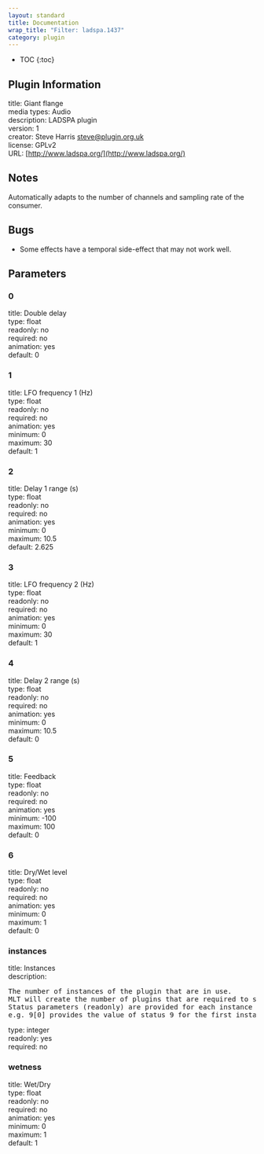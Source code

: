 ```yaml
---
layout: standard
title: Documentation
wrap_title: "Filter: ladspa.1437"
category: plugin
---
```

* TOC
{:toc}

## Plugin Information

title: Giant flange  
media types:
Audio  
description: LADSPA plugin  
version: 1  
creator: Steve Harris <steve@plugin.org.uk>  
license: GPLv2  
URL: [http://www.ladspa.org/](http://www.ladspa.org/)  

## Notes

Automatically adapts to the number of channels and sampling rate of the consumer.

## Bugs

* Some effects have a temporal side-effect that may not work well.


## Parameters

### 0

title: Double delay    
type: float  
readonly: no  
required: no  
animation: yes  
default: 0  

### 1

title: LFO frequency 1 (Hz)    
type: float  
readonly: no  
required: no  
animation: yes  
minimum: 0  
maximum: 30  
default: 1  

### 2

title: Delay 1 range (s)    
type: float  
readonly: no  
required: no  
animation: yes  
minimum: 0  
maximum: 10.5  
default: 2.625  

### 3

title: LFO frequency 2 (Hz)    
type: float  
readonly: no  
required: no  
animation: yes  
minimum: 0  
maximum: 30  
default: 1  

### 4

title: Delay 2 range (s)    
type: float  
readonly: no  
required: no  
animation: yes  
minimum: 0  
maximum: 10.5  
default: 0  

### 5

title: Feedback    
type: float  
readonly: no  
required: no  
animation: yes  
minimum: -100  
maximum: 100  
default: 0  

### 6

title: Dry/Wet level    
type: float  
readonly: no  
required: no  
animation: yes  
minimum: 0  
maximum: 1  
default: 0  

### instances

title: Instances    
description:
<pre>
The number of instances of the plugin that are in use.
MLT will create the number of plugins that are required to support the number of audio channels.
Status parameters (readonly) are provided for each instance and are accessed by specifying the instance number after the identifier (starting at zero).
e.g. 9[0] provides the value of status 9 for the first instance.
</pre>
type: integer  
readonly: yes  
required: no  

### wetness

title: Wet/Dry    
type: float  
readonly: no  
required: no  
animation: yes  
minimum: 0  
maximum: 1  
default: 1  

